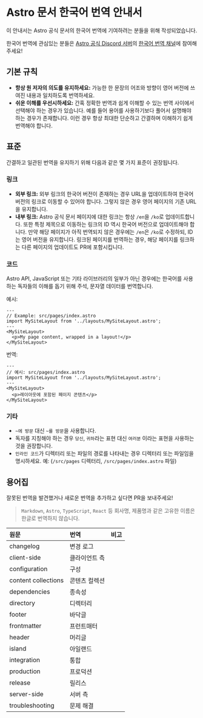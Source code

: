 # Astro 문서 한국어 번역 안내서

이 안내서는 Astro 공식 문서의 한국어 번역에 기여하려는 분들을 위해 작성되었습니다.

한국어 번역에 관심있는 분들은 [Astro 공식 Discord 서버](https://astro.build/chat)의 [한국어 번역 채널](https://discord.com/channels/830184174198718474/1073677243290767512)에 참여해주세요!

## 기본 규칙

- **항상 원 저자의 의도를 유지하세요:** 가능한 한 문장의 어조와 방향이 영어 버전에 쓰여진 내용과 일치하도록 번역하세요.
- **쉬운 이해를 우선시하세요:** 간혹 정확한 번역과 쉽게 이해할 수 있는 번역 사이에서 선택해야 하는 경우가 있습니다. 예를 들어 용어를 사용하기보다 풀어서 설명해야 하는 경우가 존재합니다. 이런 경우 항상 최대한 단순하고 간결하며 이해하기 쉽게 번역해야 합니다.

## 표준

간결하고 일관된 번역을 유지하기 위해 다음과 같은 몇 가지 표준이 권장됩니다.

### 링크

- **외부 링크:** 외부 링크의 한국어 버전이 존재하는 경우 URL을 업데이트하여 한국어 버전의 링크로 이동할 수 있어야 합니다. 그렇지 않은 경우 영어 페이지의 기존 URL을 유지합니다.
- **내부 링크:** Astro 공식 문서 페이지에 대한 링크는 항상 `/en`을 `/ko`로 업데이트합니다. 또한 특정 제목으로 이동하는 링크의 ID 역시 한국어 버전으로 업데이트해야 합니다. 만약 해당 페이지가 아직 번역되지 않은 경우에는 `/en`은 `/ko`로 수정하되, ID는 영어 버전을 유지합니다. 링크된 페이지를 번역하는 경우, 해당 페이지를 링크하는 다른 페이지의 업데이트도 PR에 포함시킵니다.

### 코드

Astro API, JavaScript 또는 기타 라이브러리의 일부가 아닌 경우에는 한국어를 사용하는 독자들의 이해를 돕기 위해 주석, 문자열 데이터를 번역합니다.

예시:

```astro
---
// Example: src/pages/index.astro
import MySiteLayout from '../layouts/MySiteLayout.astro';
---
<MySiteLayout>
  <p>My page content, wrapped in a layout!</p>
</MySiteLayout>
```

번역:

```astro
---
// 예시: src/pages/index.astro
import MySiteLayout from '../layouts/MySiteLayout.astro';
---
<MySiteLayout>
  <p>레이아웃에 포함된 페이지 콘텐츠</p>
</MySiteLayout>
```

### 기타

- `~에 방문` 대신 `~를 방문`을 사용합니다.
- 독자를 지칭해야 하는 경우 `당신`, `귀하`라는 표현 대신 `여러분` 이라는 표현을 사용하는 것을 권장합니다.
- `인라인 코드`가 디렉터리 또는 파일의 경로를 나타내는 경우 디렉터리 또는 파일임을 명시하세요. 예: (`/src/pages` 디렉터리, `/src/pages/index.astro` 파일)

## 용어집

잘못된 번역을 발견했거나 새로운 번역을 추가하고 싶다면 PR을 보내주세요!

> `Markdown`, `Astro`, `TypeScript`, `React` 등 회사명, 제품명과 같은 고유한 이름은 한글로 번역하지 않습니다.

| 원문                | 번역          | 비고 |
| :------------------ | :------------ | :--- |
| changelog           | 변경 로그     |
| client-side         | 클라이언트 측 |
| configuration       | 구성          |
| content collections | 콘텐츠 컬렉션 |
| dependencies        | 종속성        |
| directory           | 디렉터리      |
| footer              | 바닥글        |
| frontmatter         | 프런트매터    |
| header              | 머리글        |
| island              | 아일랜드      |
| integration         | 통합          |
| production          | 프로덕션      |
| release             | 릴리스        |
| server-side         | 서버 측       |
| troubleshooting     | 문제 해결     |
